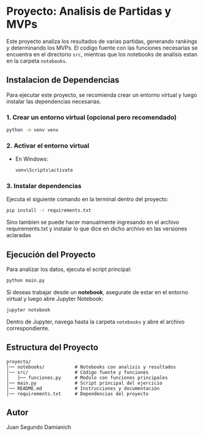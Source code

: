 # Proyecto: Analisis de Partidas y MVPs

Este proyecto analiza los resultados de varias partidas, generando rankings y determinando los MVPs.
El codigo fuente con las funciones necesarias se encuentra en el directorio `src`, mientras que los notebooks de analisis estan en la carpeta `notebooks`.

## Instalacion de Dependencias

Para ejecutar este proyecto, se recomienda crear un entorno virtual y luego instalar las dependencias necesarias.

### 1. Crear un entorno virtual (opcional pero recomendado)
```bash
python -m venv venv
```

### 2. Activar el entorno virtual
- En Windows:
  ```bash
  venv\Scripts\activate
  ```

### 3. Instalar dependencias
Ejecuta el siguiente comando en la terminal dentro del proyecto:
```bash
pip install -r requirements.txt
```
Sino tambien se puede hacer manualmente ingresando en el archivo requirements.txt y instalar lo que dice en dicho archivo en las versiones aclaradas

## Ejecución del Proyecto

Para analizar los datos, ejecuta el script principal:
```bash
python main.py
```

Si deseas trabajar desde un **notebook**, asegurate de estar en el entorno virtual y luego abre Jupyter Notebook:
```bash
jupyter notebook
```
Dentro de Jupyter, navega hasta la carpeta `notebooks` y abre el archivo correspondiente.

## Estructura del Proyecto
```
proyecto/
│── notebooks/           # Notebooks con analisis y resultados
│── src/                 # Código fuente y funciones
│   ├── funciones.py     # Modulo con funciones principales
│── main.py              # Script principal del ejercicio
│── README.md            # Instrucciones y documentación
│── requirements.txt     # Dependencias del proyecto
```

## Autor
Juan Segundo Damianich